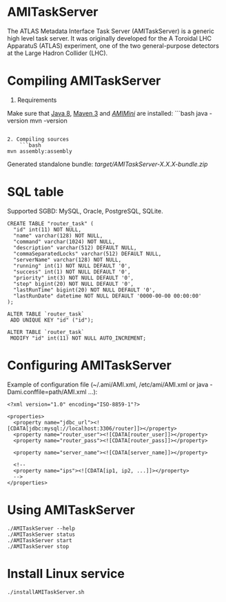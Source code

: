 AMITaskServer
=============

The ATLAS Metadata Interface Task Server (AMITaskServer) is a generic high level task server. It was originally developed for the A Toroidal LHC ApparatuS (ATLAS) experiment, one of the two general-purpose detectors at the Large Hadron Collider (LHC).

Compiling AMITaskServer
=======================

1. Requirements

  Make sure that [Java 8](http://www.oracle.com/technetwork/java/javase/), [Maven 3](http://maven.apache.org/) and [*AMIMini*](https://github.com/ami-lpsc/AMIMini/) are installed:
	```bash
java -version
mvn -version
```

2. Compiling sources
	```bash
mvn assembly:assembly
```

Generated standalone bundle: *target/AMITaskServer-X.X.X-bundle.zip*

SQL table
=========

Supported SGBD: MySQL, Oracle, PostgreSQL, SQLite.

	CREATE TABLE "router_task" (
	  "id" int(11) NOT NULL,
	  "name" varchar(128) NOT NULL,
	  "command" varchar(1024) NOT NULL,
	  "description" varchar(512) DEFAULT NULL,
	  "commaSeparatedLocks" varchar(512) DEFAULT NULL,
	  "serverName" varchar(128) NOT NULL,
	  "running" int(1) NOT NULL DEFAULT '0',
	  "success" int(1) NOT NULL DEFAULT '0',
	  "priority" int(3) NOT NULL DEFAULT '0',
	  "step" bigint(20) NOT NULL DEFAULT '0',
	  "lastRunTime" bigint(20) NOT NULL DEFAULT '0',
	  "lastRunDate" datetime NOT NULL DEFAULT '0000-00-00 00:00:00'
	);

	ALTER TABLE `router_task`
	 ADD UNIQUE KEY "id" ("id");

	ALTER TABLE `router_task`
	 MODIFY "id" int(11) NOT NULL AUTO_INCREMENT;

Configuring AMITaskServer
=========================

Example of configuration file (~/.ami/AMI.xml, /etc/ami/AMI.xml or java -Dami.conffile=path/AMI.xml ...):

	<?xml version="1.0" encoding="ISO-8859-1"?>

	<properties>
	  <property name="jdbc_url"><![CDATA[jdbc:mysql://localhost:3306/router]]></property>
	  <property name="router_user"><![CDATA[router_user]]></property>
	  <property name="router_pass"><![CDATA[router_pass]]></property>

	  <property name="server_name"><![CDATA[server_name]]></property>

	  <!--
	  <property name="ips"><![CDATA[ip1, ip2, ...]]></property>
	  -->
	</properties>

Using AMITaskServer
===================

	./AMITaskServer --help
	./AMITaskServer status
	./AMITaskServer start
	./AMITaskServer stop

Install Linux service
=====================

	./installAMITaskServer.sh
